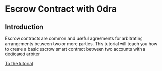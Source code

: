 # Escrow Contract with Odra

## Introduction

Escrow contracts are common and useful agreements for arbitrating arrangements between two or more parties. This tutorial will teach you how to create a basic escrow smart contract between two accounts with a dedicated arbiter.

[To the tutorial](tutorial.md)
